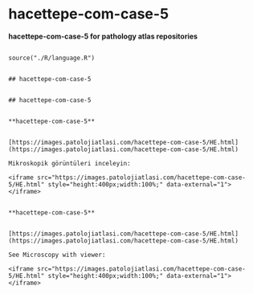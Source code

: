 # hacettepe-com-case-5



**hacettepe-com-case-5 for pathology atlas repositories**




```{r language hacettepe-com-case-5, echo=FALSE, include=TRUE}

source("./R/language.R")

```




```{asis, echo = (language == "TR")}

## hacettepe-com-case-5

```




```{asis, echo = (language == "EN")}

## hacettepe-com-case-5

```




```{asis, echo = (language == "TR")}

**hacettepe-com-case-5**


[https://images.patolojiatlasi.com/hacettepe-com-case-5/HE.html](https://images.patolojiatlasi.com/hacettepe-com-case-5/HE.html)

Mikroskopik görüntüleri inceleyin:

<iframe src="https://images.patolojiatlasi.com/hacettepe-com-case-5/HE.html" style="height:400px;width:100%;" data-external="1"></iframe>

```




```{asis, echo = (language == "EN")}

**hacettepe-com-case-5**


[https://images.patolojiatlasi.com/hacettepe-com-case-5/HE.html](https://images.patolojiatlasi.com/hacettepe-com-case-5/HE.html)

See Microscopy with viewer: 

<iframe src="https://images.patolojiatlasi.com/hacettepe-com-case-5/HE.html" style="height:400px;width:100%;" data-external="1"></iframe>

```


